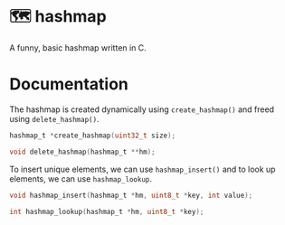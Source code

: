 # 🗺️ hashmap 

A funny, basic hashmap written in C.

# Documentation

The hashmap is created dynamically using `create_hashmap()` and freed using
`delete_hashmap()`.

```c
hashmap_t *create_hashmap(uint32_t size);

void delete_hashmap(hashmap_t **hm);
```

To insert unique elements, we can use `hashmap_insert()` and
to look up elements, we can use `hashmap_lookup`.

```c
void hashmap_insert(hashmap_t *hm, uint8_t *key, int value);

int hashmap_lookup(hashmap_t *hm, uint8_t *key);
```
